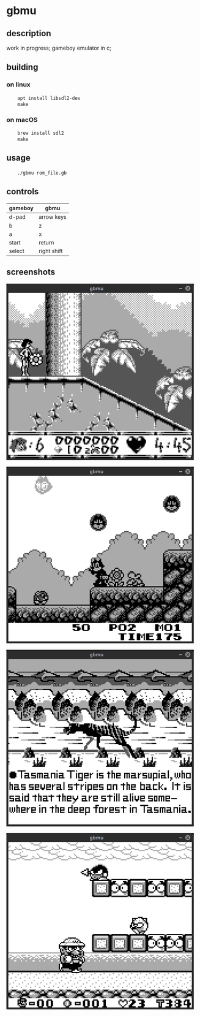 # gbmu

## description

work in progress; gameboy emulator in c;


## building

### on linux

```
    apt install libsdl2-dev
    make
```

### on macOS

```
    brew install sdl2
    make
```

## usage

```
    ./gbmu rom_file.gb
```

## controls

|gameboy|gbmu|
|-|-|
|d-pad|arrow keys|
|b|z|
|a|x|
|start|return|
|select|right shift|


## screenshots

[![screenshots/screenshot1.png](screenshots/screenshot1.png "screenshots/screenshot1.png")](screenshots/screenshot1.png "screenshots/screenshot1.png")

[![screenshots/screenshot2.png](screenshots/screenshot2.png "screenshots/screenshot2.png")](screenshots/screenshot2.png "screenshots/screenshot2.png")

[![screenshots/screenshot3.png](screenshots/screenshot3.png "screenshots/screenshot3.png")](screenshots/screenshot3.png "screenshots/screenshot3.png")

[![screenshots/screenshot4.png](screenshots/screenshot4.png "screenshots/screenshot4.png")](screenshots/screenshot4.png "screenshots/screenshot4.png")
